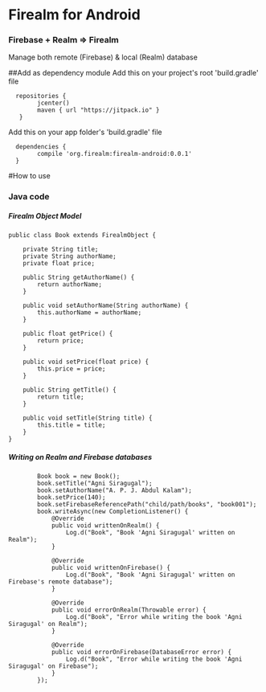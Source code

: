 # Firealm for Android

### Firebase + Realm => Firealm
Manage both remote (Firebase) &amp; local (Realm) database

##Add as dependency module
Add this on your project's root 'build.gradle' file
```
  repositories { 
        jcenter()
        maven { url "https://jitpack.io" }
   }
```
Add this on your app folder's 'build.gradle' file
```
  dependencies {
        compile 'org.firealm:firealm-android:0.0.1'
  }
```
#How to use
### Java code
##### Firealm Object Model
```
public class Book extends FirealmObject {

    private String title;
    private String authorName;
    private float price;

    public String getAuthorName() {
        return authorName;
    }

    public void setAuthorName(String authorName) {
        this.authorName = authorName;
    }

    public float getPrice() {
        return price;
    }

    public void setPrice(float price) {
        this.price = price;
    }

    public String getTitle() {
        return title;
    }

    public void setTitle(String title) {
        this.title = title;
    }
}
```
##### Writing on Realm and Firebase databases
```
        Book book = new Book();
        book.setTitle("Agni Siragugal");
        book.setAuthorName("A. P. J. Abdul Kalam");
        book.setPrice(140);
        book.setFirebaseReferencePath("child/path/books", "book001");
        book.writeAsync(new CompletionListener() {
            @Override
            public void writtenOnRealm() {
                Log.d("Book", "Book 'Agni Siragugal' written on Realm");
            }

            @Override
            public void writtenOnFirebase() {
                Log.d("Book", "Book 'Agni Siragugal' written on Firebase's remote database");
            }

            @Override
            public void errorOnRealm(Throwable error) {
                Log.d("Book", "Error while writing the book 'Agni Siragugal' on Realm");
            }

            @Override
            public void errorOnFirebase(DatabaseError error) {
                Log.d("Book", "Error while writing the book 'Agni Siragugal' on Firebase");
            }
        });
```
